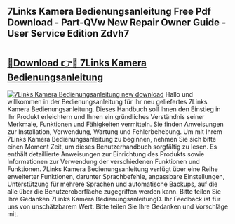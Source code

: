 ## 7Links Kamera Bedienungsanleitung Free Pdf Download - Part-QVw New Repair Owner Guide - User Service Edition Zdvh7

# <h2><a href="http://df2ivr.blite.top/?on=7Links+Kamera+Bedienungsanleitung">🔗Download 👉🔴 7Links Kamera Bedienungsanleitung</a></h2>

[![7Links Kamera Bedienungsanleitung new download](https://i.imgur.com/lujVjoI.png)](http://df2ivr.blite.top/?on=7Links+Kamera+Bedienungsanleitung)
Hallo und willkommen in der Bedienungsanleitung für Ihr neu geliefertes 7Links Kamera Bedienungsanleitung. Dieses Handbuch soll Ihnen den Einstieg in Ihr Produkt erleichtern und Ihnen ein gründliches Verständnis seiner Merkmale, Funktionen und Fähigkeiten vermitteln. Sie finden Anweisungen zur Installation, Verwendung, Wartung und Fehlerbehebung. Um mit Ihrem 7Links Kamera Bedienungsanleitung zu beginnen, nehmen Sie sich bitte einen Moment Zeit, um dieses Benutzerhandbuch sorgfältig zu lesen. Es enthält detaillierte Anweisungen zur Einrichtung des Produkts sowie Informationen zur Verwendung der verschiedenen Funktionen und Funktionen. 7Links Kamera Bedienungsanleitung verfügt über eine Reihe erweiterter Funktionen, darunter Sprachbefehle, anpassbare Einstellungen, Unterstützung für mehrere Sprachen und automatische Backups, auf die alle über die Benutzeroberfläche zugegriffen werden kann. Bitte teilen Sie Ihre Gedanken 7Links Kamera BedienungsanleitungD. Ihr Feedback ist für uns von unschätzbarem Wert. Bitte teilen Sie Ihre Gedanken und Vorschläge mit.
